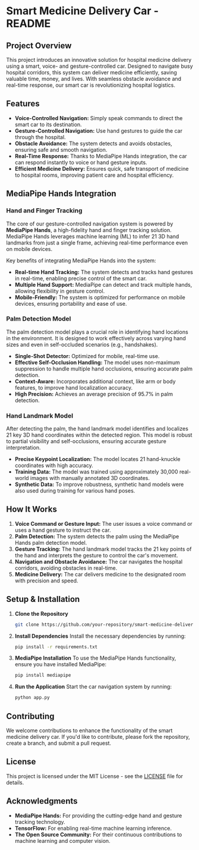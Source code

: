 # Smart Medicine Delivery Car - README

## Project Overview
This project introduces an innovative solution for hospital medicine delivery using a smart, voice- and gesture-controlled car. Designed to navigate busy hospital corridors, this system can deliver medicine efficiently, saving valuable time, money, and lives. With seamless obstacle avoidance and real-time response, our smart car is revolutionizing hospital logistics.

## Features
- **Voice-Controlled Navigation:** Simply speak commands to direct the smart car to its destination.
- **Gesture-Controlled Navigation:** Use hand gestures to guide the car through the hospital.
- **Obstacle Avoidance:** The system detects and avoids obstacles, ensuring safe and smooth navigation.
- **Real-Time Response:** Thanks to MediaPipe Hands integration, the car can respond instantly to voice or hand gesture inputs.
- **Efficient Medicine Delivery:** Ensures quick, safe transport of medicine to hospital rooms, improving patient care and hospital efficiency.

## MediaPipe Hands Integration

### Hand and Finger Tracking
The core of our gesture-controlled navigation system is powered by **MediaPipe Hands**, a high-fidelity hand and finger tracking solution. MediaPipe Hands leverages machine learning (ML) to infer 21 3D hand landmarks from just a single frame, achieving real-time performance even on mobile devices.

Key benefits of integrating MediaPipe Hands into the system:
- **Real-time Hand Tracking:** The system detects and tracks hand gestures in real-time, enabling precise control of the smart car.
- **Multiple Hand Support:** MediaPipe can detect and track multiple hands, allowing flexibility in gesture control.
- **Mobile-Friendly:** The system is optimized for performance on mobile devices, ensuring portability and ease of use.

### Palm Detection Model
The palm detection model plays a crucial role in identifying hand locations in the environment. It is designed to work effectively across varying hand sizes and even in self-occluded scenarios (e.g., handshakes).

- **Single-Shot Detector:** Optimized for mobile, real-time use.
- **Effective Self-Occlusion Handling:** The model uses non-maximum suppression to handle multiple hand occlusions, ensuring accurate palm detection.
- **Context-Aware:** Incorporates additional context, like arm or body features, to improve hand localization accuracy.
- **High Precision:** Achieves an average precision of 95.7% in palm detection.

### Hand Landmark Model
After detecting the palm, the hand landmark model identifies and localizes 21 key 3D hand coordinates within the detected region. This model is robust to partial visibility and self-occlusions, ensuring accurate gesture interpretation.

- **Precise Keypoint Localization:** The model locates 21 hand-knuckle coordinates with high accuracy.
- **Training Data:** The model was trained using approximately 30,000 real-world images with manually annotated 3D coordinates.
- **Synthetic Data:** To improve robustness, synthetic hand models were also used during training for various hand poses.

## How It Works

1. **Voice Command or Gesture Input:** The user issues a voice command or uses a hand gesture to instruct the car.
2. **Palm Detection:** The system detects the palm using the MediaPipe Hands palm detection model.
3. **Gesture Tracking:** The hand landmark model tracks the 21 key points of the hand and interprets the gesture to control the car's movement.
4. **Navigation and Obstacle Avoidance:** The car navigates the hospital corridors, avoiding obstacles in real-time.
5. **Medicine Delivery:** The car delivers medicine to the designated room with precision and speed.

## Setup & Installation

1. **Clone the Repository**
   ```bash
   git clone https://github.com/your-repository/smart-medicine-delivery-car.git
   ```

2. **Install Dependencies**
   Install the necessary dependencies by running:
   ```bash
   pip install -r requirements.txt
   ```

3. **MediaPipe Installation**
   To use the MediaPipe Hands functionality, ensure you have installed MediaPipe:
   ```bash
   pip install mediapipe
   ```

4. **Run the Application**
   Start the car navigation system by running:
   ```bash
   python app.py
   ```

## Contributing
We welcome contributions to enhance the functionality of the smart medicine delivery car. If you'd like to contribute, please fork the repository, create a branch, and submit a pull request.

## License
This project is licensed under the MIT License - see the [LICENSE](LICENSE) file for details.

## Acknowledgments
- **MediaPipe Hands:** For providing the cutting-edge hand and gesture tracking technology.
- **TensorFlow:** For enabling real-time machine learning inference.
- **The Open Source Community:** For their continuous contributions to machine learning and computer vision.
